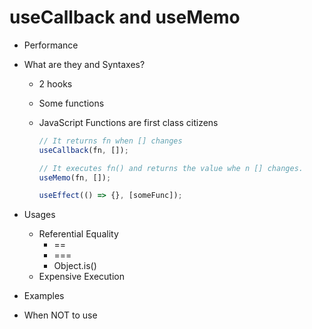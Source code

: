 # useCallback and useMemo

- Performance
- What are they and Syntaxes?

  - 2 hooks
  - Some functions
  - JavaScript Functions are first class
    citizens

    ```js
    // It returns fn when [] changes
    useCallback(fn, []);
    ```

    ```js
    // It executes fn() and returns the value whe n [] changes.
    useMemo(fn, []);
    ```

    ```js
    useEffect(() => {}, [someFunc]);
    ```

- Usages

  - Referential Equality
    - ==
    - ===
    - Object.is()
  - Expensive Execution

- Examples
- When NOT to use
